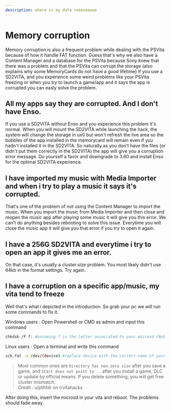 ```yaml
---
description: where is my data reeeeeeeee
---
```


# Memory corruption

Memory corruption is also a frequent problem while dealing with the PSVita because of how it handle FAT function. Guess that's why we also have a Content Manager and a database for the PSVita because Sony knew that there was a problem and that the PSVita can corrupt the storage \(also explains why some MemoryCards do not have a good lifetime\) If you use a SD2VITA, and you experience some weird problems like your PSVita freezing or when you try to launch a game/app and it says the app is corrupted you can easly solve the problem.

## All my apps say they are corrupted. And I don't have Enso.

If you use a SD2VITA without Enso and you experience this problem it's normal. When you will mount the SD2VITA while launching the hack, the system will change the storage in ux0 but won't refresh the live area so the bubbles of the app installed in the memorycard will remain even if you hadn't installed it in the SD2VITA. So naturally as you don't have the files \(or didn't put them correctly in the SD2VITA\) the app will give you a corruption error message. Do yourself a favor and downgrade to 3.60 and install Enso for the optimal SD2VITA experience.

## I have imported my music with Media Importer and when i try to play a music it says it's corrupted.

That's one of the problem of not using the Content Manager to import the music. When you import the music from Media Importer and then close and reopen the music app after playing some music it will give you this error. We can't do anything besides rebooting to solve this issue. Everytime you will close the music app it will give you that error if you try to open it again.

## I have a 256G SD2VITA and everytime i try to open an app it gives me an error.

On that case, it's usually a cluster size problem. You most likely didn't use 64kb in the format settings. Try again.

## I have a corruption on a specific app/music, my vita tend to freeze

Well that's what i depicted in the introduction. So grab your pc we will run some commands to fix it.

Windows users : Open Powershell or CMD as admin and input this command

```bash
chkdsk /F f: #assuming f is the letter associated to your microsd (Not the first F ofc)
```

Linux users : Open a terminal and write this command

```bash
sck.fat -a /dev/(device) #replace device with the correct name of your microsd mountpoint
```

> Most common ones are `Directory has non-zero size` after you save a game, and `Start does not point to ..` after you install a game, DLC or update by official means. If you delete something, you will get free cluster mismatch.  
> Credit : u/pthfdr on r/vitahacks

After doing this, insert the microsd in your vita and reboot. The problems should fade away.


